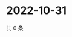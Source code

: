# 2022-10-31

共 0 条

<!-- BEGIN WEIBO -->
<!-- 最后更新时间 Mon Oct 31 2022 09:54:40 GMT+0800 (China Standard Time) -->

<!-- END WEIBO -->
